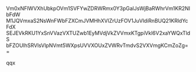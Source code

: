 Vm0xNFlWVXhUbkpOVm1SVFYwZDRWRmx0Y3pGalJsWjBaRWhrVm1KR2NIbFdW
M1JQVmxaS2NsWnFWbFZXCmJVMHhXVlZrUzFOV1JuVldiRnBUQ21KRldYcFdX
SEJEVkRKU1YxSnVVazVXTUZwb1EyMVdjVkZVVmxKTgpiVkl6V2xaYWQxTldS
bFZOUlhSRVlsVlpNVmt5WXpsUVVXOUxZVWRvTmdvS2VXVmgKCmZoZg==

qqx